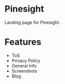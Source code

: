 # Pinesight

Landing page for Pinesight.

Features
=========
* ToS
* Privacy Policy
* General Info
* Screenshots
* Blog

